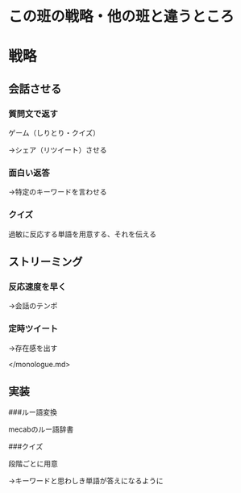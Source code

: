 # この班の戦略・他の班と違うところ

# 戦略

## 会話させる

### 質問文で返す
  ゲーム（しりとり・クイズ）

  →シェア（リツイート）させる

### 面白い返答
  
  →特定のキーワードを言わせる

### クイズ
  
  過敏に反応する単語を用意する、それを伝える

## ストリーミング

### 反応速度を早く

   →会話のテンポ

### 定時ツイート

   →存在感を出す

   </monologue.md>

## 実装

###ルー語変換

   mecabのルー語辞書

###クイズ

   段階ごとに用意
   
   →キーワードと思わしき単語が答えになるように
